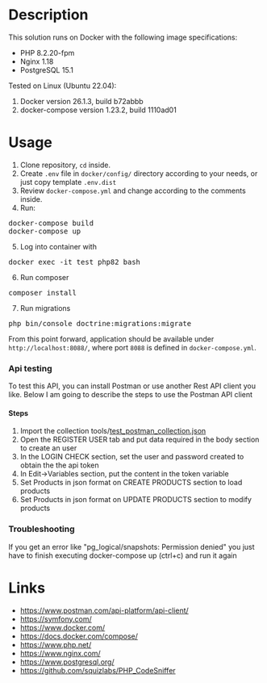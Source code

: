 # Description

This solution runs on Docker with the following image specifications:

- PHP 8.2.20-fpm
- Nginx 1.18
- PostgreSQL 15.1

Tested on Linux (Ubuntu 22.04):

1. Docker version 26.1.3, build b72abbb
2. docker-compose version 1.23.2, build 1110ad01

# Usage

1. Clone repository, `cd` inside.
1. Create `.env` file in `docker/config/` directory according to your needs, or just copy template `.env.dist`
1. Review `docker-compose.yml` and change according to the comments inside. 
1. Run:

<pre>
docker-compose build
docker-compose up
</pre>

5. Log into container with
<pre>
docker exec -it test_php82 bash
</pre>

6. Run composer
<pre>
composer install
</pre>

7. Run migrations
<pre>
php bin/console doctrine:migrations:migrate
</pre>

From this point forward, application should be available under `http://localhost:8088/`, where port `8088` is defined in `docker-compose.yml`.

### Api testing

To test this API, you can install Postman or use another Rest API client you like. Below I am going to describe the steps to use the Postman API client

#### Steps
1. Import the collection tools/[test_postman_collection.json](..%2Ftest_postman_collection.json)
2. Open the REGISTER USER tab and put data required in the body section to create an user
3. In the LOGIN CHECK section, set the user and password created to obtain the the api token
4. In Edit->Variables section, put the content in the token variable
5. Set Products in json format on CREATE PRODUCTS section to load products
6. Set Products in json format on UPDATE PRODUCTS section to modify products

### Troubleshooting
If you get an error like "pg_logical/snapshots: Permission denied" you just have to finish executing docker-compose up (ctrl+c) and run it again

# Links
- https://www.postman.com/api-platform/api-client/
- https://symfony.com/
- https://www.docker.com/
- https://docs.docker.com/compose/
- https://www.php.net/
- https://www.nginx.com/
- https://www.postgresql.org/
- https://github.com/squizlabs/PHP_CodeSniffer